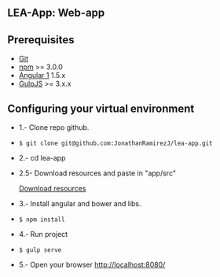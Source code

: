 ## LEA-App: Web-app

## Prerequisites
+ [Git](http://git-scm.com/)
+ [npm](https://www.npmjs.com/) >= 3.0.0
+ [Angular 1](https://angularjs.org/) 1.5.x
+ [GulpJS](http://gulpjs.com/) >= 3.x.x


## Configuring your virtual environment
+ 1.- Clone repo github.
+
  ```
  $ git clone git@github.com:JonathanRamirezJ/lea-app.git
  ```

+ 2.- cd lea-app

+ 2.5- Download resources and paste in "app/src"

  [Download resources](https://drive.google.com/open?id=0BwaPZb_q6jMGMUZ0Ylg1STUyUUk)

+ 3.- Install angular and bower and libs.
+
  ```
  $ npm install
  ```

+ 4.- Run project
+
  ```
  $ gulp serve
  ```

+ 5.- Open your browser [http://localhost:8080/](http://localhost:8080/)
